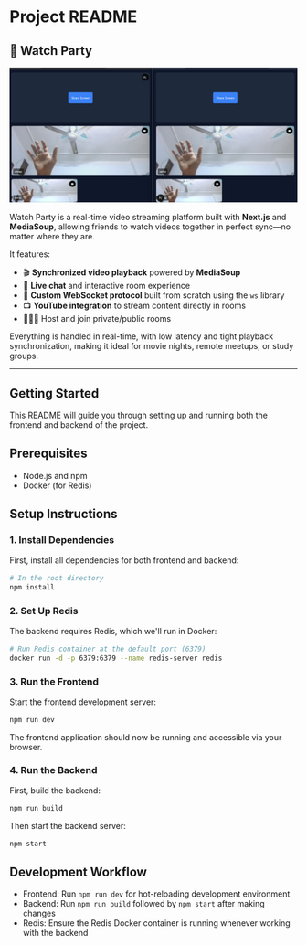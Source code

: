 # Project README

## 🎉 Watch Party

![Alt text](./frontend/public/readMePic.png)

Watch Party is a real-time video streaming platform built with **Next.js** and **MediaSoup**, allowing friends to watch videos together in perfect sync—no matter where they are.

It features:

- 🎬 **Synchronized video playback** powered by **MediaSoup**
- 💬 **Live chat** and interactive room experience
- 🧠 **Custom WebSocket protocol** built from scratch using the `ws` library
- 📺 **YouTube integration** to stream content directly in rooms
- 🧑‍🤝‍🧑 Host and join private/public rooms

Everything is handled in real-time, with low latency and tight playback synchronization, making it ideal for movie nights, remote meetups, or study groups.

---

## Getting Started

This README will guide you through setting up and running both the frontend and backend of the project.

## Prerequisites

- Node.js and npm
- Docker (for Redis)

## Setup Instructions

### 1. Install Dependencies

First, install all dependencies for both frontend and backend:

```bash
# In the root directory
npm install
```

### 2. Set Up Redis

The backend requires Redis, which we'll run in Docker:

```bash
# Run Redis container at the default port (6379)
docker run -d -p 6379:6379 --name redis-server redis
```

### 3. Run the Frontend

Start the frontend development server:

```bash
npm run dev
```

The frontend application should now be running and accessible via your browser.

### 4. Run the Backend

First, build the backend:

```bash
npm run build
```

Then start the backend server:

```bash
npm start
```

## Development Workflow

- Frontend: Run `npm run dev` for hot-reloading development environment
- Backend: Run `npm run build` followed by `npm start` after making changes
- Redis: Ensure the Redis Docker container is running whenever working with the backend
